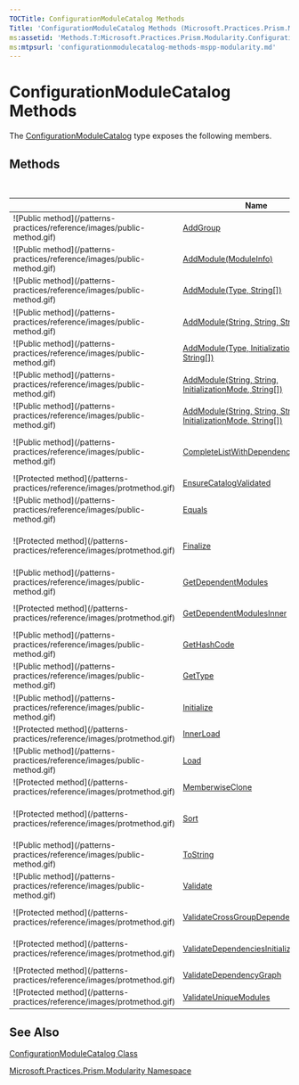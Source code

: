 ```yaml
---
TOCTitle: ConfigurationModuleCatalog Methods
Title: 'ConfigurationModuleCatalog Methods (Microsoft.Practices.Prism.Modularity)'
ms:assetid: 'Methods.T:Microsoft.Practices.Prism.Modularity.ConfigurationModuleCatalog'
ms:mtpsurl: 'configurationmodulecatalog-methods-mspp-modularity.md'
---
```



# ConfigurationModuleCatalog Methods

The [ConfigurationModuleCatalog](/patterns-practices/reference/configurationmodulecatalog-class-mspp-modularity) type exposes the following members.

## Methods
 
<table>

<thead>
<tr class="header">
<th> </th>
<th>Name</th>
<th>Description</th>
</tr>
</thead>
<tbody>
<tr class="odd">
<td>![Public method](/patterns-practices/reference/images/public-method.gif)</td>
<td><a href="/patterns-practices/reference/modulecatalog-addgroup-method-mspp-modularity">AddGroup</a></td>
<td><div class="summary">
Creates and adds a <a href="/patterns-practices/reference/moduleinfogroup-class-mspp-modularity">ModuleInfoGroup</a> to the catalog.
</div>
(Inherited from <a href="/patterns-practices/reference/modulecatalog-class-mspp-modularity">ModuleCatalog</a>.)</td>
</tr>
<tr class="even">
<td>![Public method](/patterns-practices/reference/images/public-method.gif)</td>
<td><a href="/patterns-practices/reference/modulecatalog-addmodule-method-moduleinfo-mspp-modularity">AddModule(ModuleInfo)</a></td>
<td><div class="summary">
Adds a <a href="/patterns-practices/reference/moduleinfo-class-mspp-modularity">ModuleInfo</a> to the <a href="/patterns-practices/reference/modulecatalog-class-mspp-modularity">ModuleCatalog</a>.
</div>
(Inherited from <a href="/patterns-practices/reference/modulecatalog-class-mspp-modularity">ModuleCatalog</a>.)</td>
</tr>
<tr class="odd">
<td>![Public method](/patterns-practices/reference/images/public-method.gif)</td>
<td><a href="/patterns-practices/reference/addmodule-mthd-type-str">AddModule(Type, String[])</a></td>
<td><div class="summary">
Adds a groupless <a href="/patterns-practices/reference/moduleinfo-class-mspp-modularity">ModuleInfo</a> to the catalog.
</div>
(Inherited from <a href="/patterns-practices/reference/modulecatalog-class-mspp-modularity">ModuleCatalog</a>.)</td>
</tr>
<tr class="even">
<td>![Public method](/patterns-practices/reference/images/public-method.gif)</td>
<td><a href="/patterns-practices/reference/addmodule-mthd-str-str-str">AddModule(String, String, String[])</a></td>
<td><div class="summary">
Adds a groupless <a href="/patterns-practices/reference/moduleinfo-class-mspp-modularity">ModuleInfo</a> to the catalog.
</div>
(Inherited from <a href="/patterns-practices/reference/modulecatalog-class-mspp-modularity">ModuleCatalog</a>.)</td>
</tr>
<tr class="odd">
<td>![Public method](/patterns-practices/reference/images/public-method.gif)</td>
<td><a href="/patterns-practices/reference/addmodule-mthd-type-initializationmode-str">AddModule(Type, InitializationMode, String[])</a></td>
<td><div class="summary">
Adds a groupless <a href="/patterns-practices/reference/moduleinfo-class-mspp-modularity">ModuleInfo</a> to the catalog.
</div>
(Inherited from <a href="/patterns-practices/reference/modulecatalog-class-mspp-modularity">ModuleCatalog</a>.)</td>
</tr>
<tr class="even">
<td>![Public method](/patterns-practices/reference/images/public-method.gif)</td>
<td><a href="/patterns-practices/reference/addmodule-mthd-str-str-initializationmode-str">AddModule(String, String, InitializationMode, String[])</a></td>
<td><div class="summary">
Adds a groupless <a href="/patterns-practices/reference/moduleinfo-class-mspp-modularity">ModuleInfo</a> to the catalog.
</div>
(Inherited from <a href="/patterns-practices/reference/modulecatalog-class-mspp-modularity">ModuleCatalog</a>.)</td>
</tr>
<tr class="odd">
<td>![Public method](/patterns-practices/reference/images/public-method.gif)</td>
<td><a href="/patterns-practices/reference/addmodule-mthd-str-str-str-initializationmode-str">AddModule(String, String, String, InitializationMode, String[])</a></td>
<td><div class="summary">
Adds a groupless <a href="/patterns-practices/reference/moduleinfo-class-mspp-modularity">ModuleInfo</a> to the catalog.
</div>
(Inherited from <a href="/patterns-practices/reference/modulecatalog-class-mspp-modularity">ModuleCatalog</a>.)</td>
</tr>
<tr class="even">
<td>![Public method](/patterns-practices/reference/images/public-method.gif)</td>
<td><a href="/patterns-practices/reference/modulecatalog-completelistwithdependencies-method-mspp-modularity">CompleteListWithDependencies</a></td>
<td><div class="summary">
Returns a list of <a href="/patterns-practices/reference/moduleinfo-class-mspp-modularity">ModuleInfo</a>s that contain both the <a href="/patterns-practices/reference/moduleinfo-class-mspp-modularity">ModuleInfo</a>s in modules, but also all the modules they depend on.
</div>
(Inherited from <a href="/patterns-practices/reference/modulecatalog-class-mspp-modularity">ModuleCatalog</a>.)</td>
</tr>
<tr class="odd">
<td>![Protected method](/patterns-practices/reference/images/protmethod.gif)</td>
<td><a href="/patterns-practices/reference/modulecatalog-ensurecatalogvalidated-method-mspp-modularity">EnsureCatalogValidated</a></td>
<td><div class="summary">
Ensures that the catalog is validated.
</div>
(Inherited from <a href="/patterns-practices/reference/modulecatalog-class-mspp-modularity">ModuleCatalog</a>.)</td>
</tr>
<tr class="even">
<td>![Public method](/patterns-practices/reference/images/public-method.gif)</td>
<td><a href="http://msdn.microsoft.com/en-us/library/bsc2ak47">Equals</a></td>
<td><div class="summary">
Determines whether the specified <a href="http://msdn.microsoft.com/en-us/library/e5kfa45b">Object</a> is equal to the current <a href="http://msdn.microsoft.com/en-us/library/e5kfa45b">Object</a>.
</div>
(Inherited from <a href="http://msdn.microsoft.com/en-us/library/e5kfa45b">Object</a>.)</td>
</tr>
<tr class="odd">
<td>![Protected method](/patterns-practices/reference/images/protmethod.gif)</td>
<td><a href="http://msdn.microsoft.com/en-us/library/4k87zsw7">Finalize</a></td>
<td><div class="summary">
Allows an object to try to free resources and perform other cleanup operations before it is reclaimed by garbage collection.
</div>
(Inherited from <a href="http://msdn.microsoft.com/en-us/library/e5kfa45b">Object</a>.)</td>
</tr>
<tr class="even">
<td>![Public method](/patterns-practices/reference/images/public-method.gif)</td>
<td><a href="/patterns-practices/reference/modulecatalog-getdependentmodules-method-mspp-modularity ">GetDependentModules</a></td>
<td><div class="summary">
Return the list of <a href="/patterns-practices/reference/moduleinfo-class-mspp-modularity">ModuleInfo</a>s that moduleInfo depends on.
</div>
(Inherited from <a href="/patterns-practices/reference/modulecatalog-class-mspp-modularity">ModuleCatalog</a>.)</td>
</tr>
<tr class="odd">
<td>![Protected method](/patterns-practices/reference/images/protmethod.gif)</td>
<td><a href="/patterns-practices/reference/modulecatalog-getdependentmodulesinner-method-mspp-modularity">GetDependentModulesInner</a></td>
<td><div class="summary">
Returns the <a href="/patterns-practices/reference/moduleinfo-class-mspp-modularity">ModuleInfo</a> on which the received module dependens on.
</div>
(Inherited from <a href="/patterns-practices/reference/modulecatalog-class-mspp-modularity">ModuleCatalog</a>.)</td>
</tr>
<tr class="even">
<td>![Public method](/patterns-practices/reference/images/public-method.gif)</td>
<td><a href="http://msdn.microsoft.com/en-us/library/zdee4b3y">GetHashCode</a></td>
<td><div class="summary">
Serves as a hash function for a particular type.
</div>
(Inherited from <a href="http://msdn.microsoft.com/en-us/library/e5kfa45b">Object</a>.)</td>
</tr>
<tr class="odd">
<td>![Public method](/patterns-practices/reference/images/public-method.gif)</td>
<td><a href="http://msdn.microsoft.com/en-us/library/dfwy45w9">GetType</a></td>
<td><div class="summary">
Gets the <a href="http://msdn.microsoft.com/en-us/library/42892f65">Type</a> of the current instance.
</div>
(Inherited from <a href="http://msdn.microsoft.com/en-us/library/e5kfa45b">Object</a>.)</td>
</tr>
<tr class="even">
<td>![Public method](/patterns-practices/reference/images/public-method.gif)</td>
<td><a href="/patterns-practices/reference/modulecatalog-initialize-method-mspp-modularity">Initialize</a></td>
<td><div class="summary">
Initializes the catalog, which may load and validate the modules.
</div>
(Inherited from <a href="/patterns-practices/reference/modulecatalog-class-mspp-modularity">ModuleCatalog</a>.)</td>
</tr>
<tr class="odd">
<td>![Protected method](/patterns-practices/reference/images/protmethod.gif)</td>
<td><a href="/patterns-practices/reference/configurationmodulecatalog-innerload-method-mspp-modularity">InnerLoad</a></td>
<td><div class="summary">
Loads the catalog from the configuration.
</div>
(Overrides <a href="https://msdn.microsoft.com/library/microsoft.practices.prism.modularity.modulecatalog.innerload">ModuleCatalog.InnerLoad()</a>.)</td>
</tr>
<tr class="even">
<td>![Public method](/patterns-practices/reference/images/public-method.gif)</td>
<td><a href="/patterns-practices/reference/modulecatalog-load-method-mspp-modularity">Load</a></td>
<td><div class="summary">
Loads the catalog if necessary.
</div>
(Inherited from <a href="/patterns-practices/reference/modulecatalog-class-mspp-modularity">ModuleCatalog</a>.)</td>
</tr>
<tr class="odd">
<td>![Protected method](/patterns-practices/reference/images/protmethod.gif)</td>
<td><a href="http://msdn.microsoft.com/en-us/library/57ctke0a">MemberwiseClone</a></td>
<td><div class="summary">
Creates a shallow copy of the current <a href="http://msdn.microsoft.com/en-us/library/e5kfa45b">Object</a>.
</div>
(Inherited from <a href="http://msdn.microsoft.com/en-us/library/e5kfa45b">Object</a>.)</td>
</tr>
<tr class="even">
<td>![Protected method](/patterns-practices/reference/images/protmethod.gif)</td>
<td><a href="/patterns-practices/reference/modulecatalog-sort-method-mspp-modularity">Sort</a></td>
<td><div class="summary">
Sorts a list of <a href="/patterns-practices/reference/moduleinfo-class-mspp-modularity">ModuleInfo</a>s. This method is called by <a href="/patterns-practices/reference/modulecatalog-completelistwithdependencies-method-mspp-modularity">CompleteListWithDependencies(IEnumerable&lt;ModuleInfo&gt;)</a> to return a sorted list.
</div>
(Inherited from <a href="/patterns-practices/reference/modulecatalog-class-mspp-modularity">ModuleCatalog</a>.)</td>
</tr>
<tr class="odd">
<td>![Public method](/patterns-practices/reference/images/public-method.gif)</td>
<td><a href="http://msdn.microsoft.com/en-us/library/7bxwbwt2">ToString</a></td>
<td><div class="summary">
Returns a string that represents the current object.
</div>
(Inherited from <a href="http://msdn.microsoft.com/en-us/library/e5kfa45b">Object</a>.)</td>
</tr>
<tr class="even">
<td>![Public method](/patterns-practices/reference/images/public-method.gif)</td>
<td><a href="/patterns-practices/reference/modulecatalog-validate-method-mspp-modularity">Validate</a></td>
<td><div class="summary">
Validates the <a href="/patterns-practices/reference/modulecatalog-class-mspp-modularity">ModuleCatalog</a>.
</div>
(Inherited from <a href="/patterns-practices/reference/modulecatalog-class-mspp-modularity">ModuleCatalog</a>.)</td>
</tr>
<tr class="odd">
<td>![Protected method](/patterns-practices/reference/images/protmethod.gif)</td>
<td><a href="/patterns-practices/reference/modulecatalog-validatecrossgroupdependencies-method-mspp-modularity">ValidateCrossGroupDependencies</a></td>
<td><div class="summary">
Ensures that there are no dependencies between modules on different groups.
</div>
(Inherited from <a href="/patterns-practices/reference/modulecatalog-class-mspp-modularity">ModuleCatalog</a>.)</td>
</tr>
<tr class="even">
<td>![Protected method](/patterns-practices/reference/images/protmethod.gif)</td>
<td><a href="/patterns-practices/reference/modulecatalog-validatedependenciesinitializationmode-method-mspp-modularity">ValidateDependenciesInitializationMode</a></td>
<td><div class="summary">
Ensures that there are no modules marked to be loaded <a href="/patterns-practices/reference/initializationmode-enumeration-mspp-modularity">WhenAvailable</a> depending on modules loaded <a href="/patterns-practices/reference/initializationmode-enumeration-mspp-modularity">OnDemand</a>
</div>
(Inherited from <a href="/patterns-practices/reference/modulecatalog-class-mspp-modularity">ModuleCatalog</a>.)</td>
</tr>
<tr class="odd">
<td>![Protected method](/patterns-practices/reference/images/protmethod.gif)</td>
<td><a href="/patterns-practices/reference/modulecatalog-validatedependencygraph-method-mspp-modularity">ValidateDependencyGraph</a></td>
<td><div class="summary">
Ensures that there are no cyclic dependencies.
</div>
(Inherited from <a href="/patterns-practices/reference/modulecatalog-class-mspp-modularity">ModuleCatalog</a>.)</td>
</tr>
<tr class="even">
<td>![Protected method](/patterns-practices/reference/images/protmethod.gif)</td>
<td><a href="/patterns-practices/reference/modulecatalog-validateuniquemodules-method-mspp-modularity">ValidateUniqueModules</a></td>
<td><div class="summary">
Makes sure all modules have an Unique name.
</div>
(Inherited from <a href="/patterns-practices/reference/modulecatalog-class-mspp-modularity">ModuleCatalog</a>.)</td>
</tr>
</tbody>
</table>

## See Also

[ConfigurationModuleCatalog Class](/patterns-practices/reference/configurationmodulecatalog-class-mspp-modularity)

[Microsoft.Practices.Prism.Modularity Namespace](/patterns-practices/reference/mspp-modularity-namespace)
